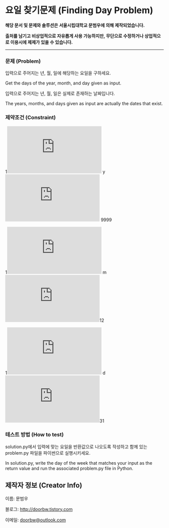 # 요일 찾기문제 (Finding Day Problem)

**해당 문서 및 문제와 솔루션은 서울시립대학교 문범우에 의해 제작되었습니다.**

**출처를 남기고 비상업적으로 자유롭게 사용 가능하지만, 무단으로 수정하거나 상업적으로 이용시에 제제가 있을 수 있습니다.**

---

### 문제 (Problem)

입력으로 주어지는 년, 월, 일에 해당하는 요일을 구하세요.

Get the days of the year, month, and day given as input.

입력으로 주어지는 년, 월, 일은 실제로 존재하는 날짜입니다.

The years, months, and days given as input are actually the dates that exist.

### 제약조건 (Constraint)

1![](https://latex.codecogs.com/gif.latex?%5Cleq)  y ![](https://latex.codecogs.com/gif.latex?%5Cleq) 9999

1![](https://latex.codecogs.com/gif.latex?%5Cleq) m![](https://latex.codecogs.com/gif.latex?%5Cleq)12

1![](https://latex.codecogs.com/gif.latex?%5Cleq) d ![](https://latex.codecogs.com/gif.latex?%5Cleq)31

### 테스트 방법 (How to test)

solution.py에서 입력에 맞는 요일을 반환값으로 나오도록 작성하고 함께 있는 problem.py 파일을 파이썬으로 실행시키세요.

In solution.py, write the day of the week that matches your input as the return value and run the associated problem.py file in Python.



## 제작자 정보 (Creator Info)

이름: 문범우

블로그: http://doorbw.tistory.com

이메일: doorbw@outlook.com